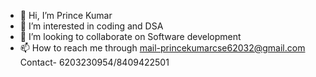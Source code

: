 - 👋 Hi, I’m Prince Kumar 
- 👀 I’m interested in coding and DSA
- 💞️ I’m looking to collaborate on Software development
- 📫 How to reach me through mail-princekumarcse62032@gmail.com
Contact- 6203230954/8409422501

<!---
princekumarcse/princekumarcse is a ✨ special ✨ repository because its `README.md` (this file) appears on your GitHub profile.
You can click the Preview link to take a look at your changes.
--->
